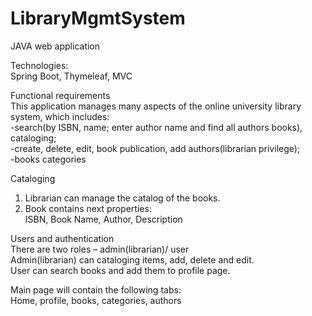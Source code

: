 # LibraryMgmtSystem

JAVA web application <br />

Technologies: <br />
 Spring Boot, Thymeleaf, MVC<br />

Functional requirements <br />
This application manages many aspects of the online university library system, which includes: <br />
-search(by ISBN, name;  enter author name and find all authors books), cataloging;<br />
-create, delete, edit, book publication, add authors(librarian privilege);<br />
-books categories<br />

Cataloging <br />
1. Librarian can manage the catalog of the books. <br />
2. Book contains next properties: <br />
ISBN, Book Name, Author, Description

Users and authentication<br />
There are two roles – admin(librarian)/ user<br />
Admin(librarian) can cataloging items, add, delete and edit.<br />
User can search books and add them to profile page.<br />

Main page will contain the following tabs: <br />
Home, profile, books, categories, authors

